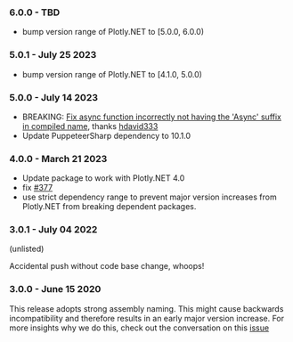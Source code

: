 ### 6.0.0 - TBD

- bump version range of Plotly.NET to [5.0.0, 6.0.0)

### 5.0.1 - July 25 2023

- bump version range of Plotly.NET to [4.1.0, 5.0.0)

### 5.0.0 - July 14 2023

- BREAKING: [Fix async function incorrectly not having the 'Async' suffix in compiled name](https://github.com/plotly/Plotly.NET/commit/43b1fcea330460c2ee19ad20f4fca99edfb4beb6), thanks [hdavid333](https://github.com/hdavid333)
- Update PuppeteerSharp dependency to 10.1.0

### 4.0.0 - March 21 2023

- Update package to work with Plotly.NET 4.0
- fix [#377](https://github.com/plotly/Plotly.NET/issues/377) 
- use strict dependency range to prevent major version increases from Plotly.NET from breaking dependent packages.

### 3.0.1 - July 04 2022

(unlisted)

Accidental push without code base change, whoops!

### 3.0.0 - June 15 2020

This release adopts strong assembly naming. 
This might cause backwards incompatibility and therefore results in an early major version increase. 
For more insights why we do this, check out the conversation on this [issue](https://github.com/plotly/Plotly.NET/issues/175)
